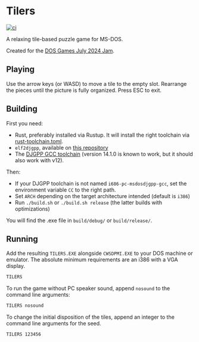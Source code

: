 # Tilers

[![ci](https://github.com/Enet4/dos-tilers/actions/workflows/ci.yml/badge.svg)](https://github.com/Enet4/dos-tilers/actions/workflows/ci.yml)

A relaxing tile-based puzzle game for MS-DOS.

Created for the [DOS Games July 2024 Jam](https://itch.io/jam/dos-games-july-2024-jam).

## Playing

Use the arrow keys (or WASD)
to move a tile to the empty slot.
Rearrange the pieces until the picture is fully organized.
Press ESC to exit.


## Building

First you need:

- Rust, preferably installed via Rustup.
  It will install the right toolchain via [rust-toolchain.toml](./rust-toolchain.toml).
- `elf2djgpp`, available on [this repository](https://github.com/cknave/elf2djgpp)
- The [DJGPP GCC toolchain](https://www.delorie.com/djgpp)
  (version 14.1.0 is known to work, but it should also work with v12).

Then:

- If your DJGPP toolchain is not named `i686-pc-msdosdjgpp-gcc`,
  set the environment variable `CC` to the right path.
- Set `ARCH` depending on the target architecture intended
  (default is `i386`)
- Run `./build.sh` or `./build.sh release`
  (the latter builds with optimizations)

You will find the .exe file in `build/debug/` or `build/release/`.

## Running

Add the resulting `TILERS.EXE` alongside `CWSDPMI.EXE`
to your DOS machine or emulator.
The absolute minimum requirements are
an i386 with a VGA display.

```bat
TILERS
```

To run the game without PC speaker sound,
append `nosound` to the command line arguments:

```bat
TILERS nosound
```

To change the initial disposition of the tiles,
append an integer to the command line arguments for the seed.

```bat
TILERS 123456
```
